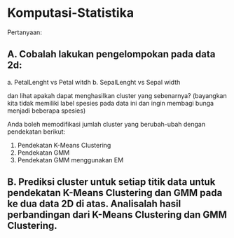 # Komputasi-Statistika

Pertanyaan:

## A. Cobalah lakukan pengelompokan pada data 2d:
a. PetalLenght vs Petal witdh 
b. SepalLenght vs Sepal width

dan lihat apakah dapat menghasilkan cluster yang sebenarnya? (bayangkan kita tidak memiliki label spesies pada data ini dan ingin membagi bunga menjadi beberapa spesies)

Anda boleh memodifikasi jumlah cluster yang berubah-ubah dengan pendekatan berikut:
1. Pendekatan K-Means Clustering
2. Pendekatan GMM
3. Pendekatan GMM menggunakan EM

## B. Prediksi cluster untuk setiap titik data untuk pendekatan K-Means Clustering dan GMM pada ke dua data 2D di atas. Analisalah hasil perbandingan dari K-Means Clustering dan GMM Clustering.

